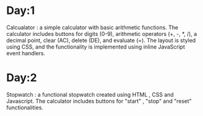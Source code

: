 # Day:1
Calcualator : a simple calculator with basic arithmetic functions. The calculator includes buttons for digits (0-9), arithmetic operators (+, -, *, /), a decimal point, clear (AC), delete (DE), and evaluate (=). The layout is styled using CSS, and the functionality is implemented using inline JavaScript event handlers.

# Day:2
Stopwatch : a functional stopwatch created using HTML , CSS and Javascript. The calculator includes buttons for "start" , "stop" and "reset" functionalities. 
